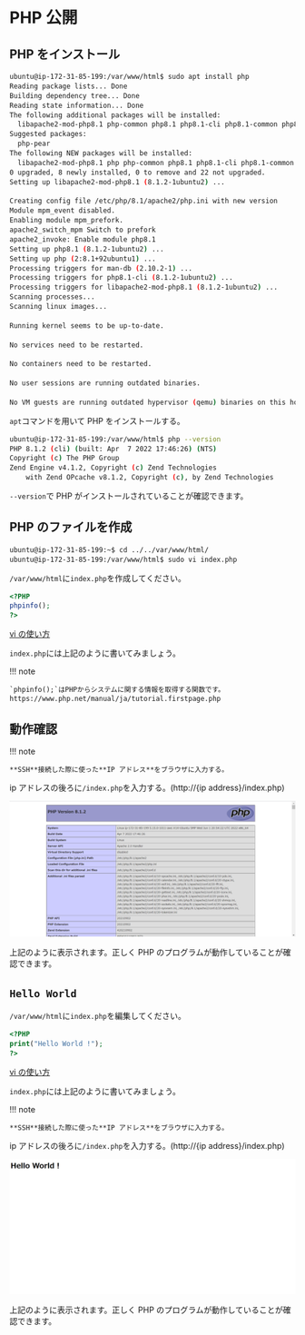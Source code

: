 # PHP 公開

## PHP をインストール

```sh
ubuntu@ip-172-31-85-199:/var/www/html$ sudo apt install php
Reading package lists... Done
Building dependency tree... Done
Reading state information... Done
The following additional packages will be installed:
  libapache2-mod-php8.1 php-common php8.1 php8.1-cli php8.1-common php8.1-opcache php8.1-readline
Suggested packages:
  php-pear
The following NEW packages will be installed:
  libapache2-mod-php8.1 php php-common php8.1 php8.1-cli php8.1-common php8.1-opcache php8.1-readline
0 upgraded, 8 newly installed, 0 to remove and 22 not upgraded.
Setting up libapache2-mod-php8.1 (8.1.2-1ubuntu2) ...

Creating config file /etc/php/8.1/apache2/php.ini with new version
Module mpm_event disabled.
Enabling module mpm_prefork.
apache2_switch_mpm Switch to prefork
apache2_invoke: Enable module php8.1
Setting up php8.1 (8.1.2-1ubuntu2) ...
Setting up php (2:8.1+92ubuntu1) ...
Processing triggers for man-db (2.10.2-1) ...
Processing triggers for php8.1-cli (8.1.2-1ubuntu2) ...
Processing triggers for libapache2-mod-php8.1 (8.1.2-1ubuntu2) ...
Scanning processes...
Scanning linux images...

Running kernel seems to be up-to-date.

No services need to be restarted.

No containers need to be restarted.

No user sessions are running outdated binaries.

No VM guests are running outdated hypervisor (qemu) binaries on this host.
```

`apt`コマンドを用いて PHP をインストールする。

```sh
ubuntu@ip-172-31-85-199:/var/www/html$ php --version
PHP 8.1.2 (cli) (built: Apr  7 2022 17:46:26) (NTS)
Copyright (c) The PHP Group
Zend Engine v4.1.2, Copyright (c) Zend Technologies
    with Zend OPcache v8.1.2, Copyright (c), by Zend Technologies
```

`--version`で PHP がインストールされていることが確認できます。

## PHP のファイルを作成

```sh
ubuntu@ip-172-31-85-199:~$ cd ../../var/www/html/
ubuntu@ip-172-31-85-199:/var/www/html$ sudo vi index.php
```

`/var/www/html`に`index.php`を作成してください。

```php title="index.php"
<?PHP
phpinfo();
?>
```

[vi の使い方](../ec2-tutorial/public-html.md)

`index.php`には上記のように書いてみましょう。

!!! note

    `phpinfo();`はPHPからシステムに関する情報を取得する関数です。
    https://www.php.net/manual/ja/tutorial.firstpage.php

## 動作確認

!!! note

    **SSH**接続した際に使った**IP アドレス**をブラウザに入力する。

ip アドレスの後ろに`/index.php`を入力する。(http://{ip address}/index.php)

![](../../assets/images/php_info.png)

上記のように表示されます。正しく PHP のプログラムが動作していることが確認できます。

## `Hello World`

`/var/www/html`に`index.php`を編集してください。

```php title="index.php"
<?PHP
print("Hello World !");
?>
```

[vi の使い方](../ec2-tutorial/public-html.md)

`index.php`には上記のように書いてみましょう。

!!! note

    **SSH**接続した際に使った**IP アドレス**をブラウザに入力する。

ip アドレスの後ろに`/index.php`を入力する。(http://{ip address}/index.php)

![](../../assets/images/html_hello.png)

上記のように表示されます。正しく PHP のプログラムが動作していることが確認できます。
